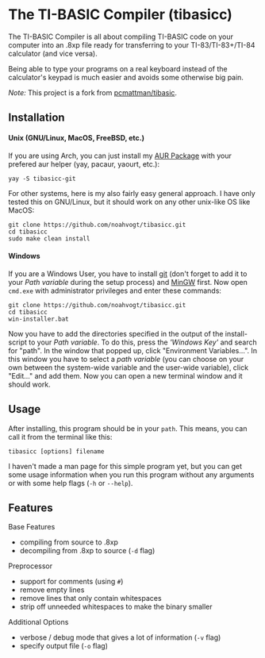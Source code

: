 # The TI-BASIC Compiler (tibasicc)
The TI-BASIC Compiler is all about compiling TI-BASIC code on your computer into an .8xp file ready for transferring to your TI-83/TI-83+/TI-84 calculator (and vice versa).

Being able to type your programs on a real keyboard instead of the calculator's keypad is much easier and avoids some otherwise big pain.

*Note:* This project is a fork from [pcmattman/tibasic](https://sourceforge.net/projects/tibasic/).

## Installation
#### Unix (GNU/Linux, MacOS, FreeBSD, etc.)
If you are using Arch, you can just install my [AUR Package](https://aur.archlinux.org/packages/tibasicc-git/) with your prefered aur helper (yay, pacaur, yaourt, etc.):

    yay -S tibasicc-git

For other systems, here is my also fairly easy general approach. I have only tested this on GNU/Linux, but it should work on any other unix-like OS like MacOS:

    git clone https://github.com/noahvogt/tibasicc.git
    cd tibasicc
    sudo make clean install

#### Windows
If you are a Windows User,  you have to install [git](https://git-scm.com/) (don't forget to add it to your *Path variable* during the setup process) and [MinGW](http://mingw.org/) first. Now open `cmd.exe` with administrator privileges and enter these commands:
	
	git clone https://github.com/noahvogt/tibasicc.git
	cd tibasicc
	win-installer.bat

Now you have to add the directories specified in the output of the install-script to your *Path variable*. To do this, press the *'Windows Key'* and search for "path". In the window that popped up, click "Environment Variables...". In this window you have to select a *path variable* (you can choose on your own between the system-wide variable and the user-wide variable), click "Edit..." and add them. Now you can open a new terminal window and it should work.

## Usage
After installing, this program should be in your `path`. This means, you can call it from the terminal like this:

    tibasicc [options] filename

I haven't made a man page for this simple program yet, but you can get some usage information when you run this program without any arguments or with some help flags (`-h` or `--help`).

## Features
Base Features
- compiling from source to .8xp
- decompiling from .8xp to source (`-d` flag)
      
Preprocessor 
- support for comments (using `#`)
- remove empty lines
- remove lines that only contain whitespaces
- strip off unneeded whitespaces to make the binary smaller

Additional Options
- verbose / debug mode that gives a lot of information (`-v` flag)
- specify output file (`-o` flag)
